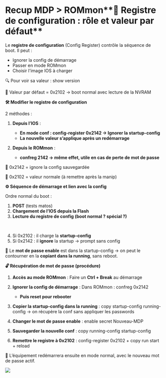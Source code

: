 # Recup MDP > ROMmon**🧾 Registre de configuration : rôle et valeur par défaut**

Le **registre de configuration** (Config Register) contrôle la séquence de boot. Il peut :

- Ignorer la config de démarrage
- Passer en mode ROMmon
- Choisir l'image IOS à charger

🔍 Pour voir sa valeur : show version

🧩 Valeur par défaut = 0x2102 → boot normal avec lecture de la NVRAM



**🛠 Modifier le registre de configuration**

2 méthodes :

1.  **Depuis l’IOS** :

    - **En mode conf : config-register 0x2142 → Ignorer la startup-config**
    - **La nouvelle valeur s’applique après un redémarrage**

2.  **Depuis le ROMmon** :

    - **confreg 2142 → même effet, utile en cas de perte de mot de passe**

🧠 0x2142 = ignore la config sauvegardée

🧠 0x2102 = valeur normale (à remettre après la manip)



**⚙️ Séquence de démarrage et lien avec la config**

Ordre normal du boot :

1.  **POST** (tests matos)
2.  **Chargement de l’IOS depuis la Flash**
3.  **Lecture du registre de config (boot normal ? spécial ?)**

&nbsp;

4.  Si 0x2102 : il charge la **startup-config**
5.  Si 0x2142 : il **ignore** la startup → prompt sans config

👀 Le **mot de passe enable** est dans la startup-config → on peut le contourner en la **copiant dans la running**, sans reboot.



**🔓 Récupération de mot de passe (procédure)**

1.  **Accès au mode ROMmon** : Faire un **Ctrl + Break** au démarrage
2.  **Ignorer la config de démarrage** : Dans ROMmon : confreg 0x2142

    - **Puis reset pour rebooter**

3.  **Copier la startup-config dans la running** : copy startup-config running-config → on récupère la conf sans appliquer les passwords
4.  **Changer le mot de passe enable** : enable secret Nouveau-MDP
5.  **Sauvegarder la nouvelle conf** : copy running-config startup-config
6.  **Remettre le registre à 0x2102** : config-register 0x2102 + copy run start + reload

🔁 L’équipement redémarrera ensuite en mode normal, avec le nouveau mot de passe actif.

![](../../../media/Cours-Infrastructures-réseaux-Recup-MDP-ROMmon-image1.png)

